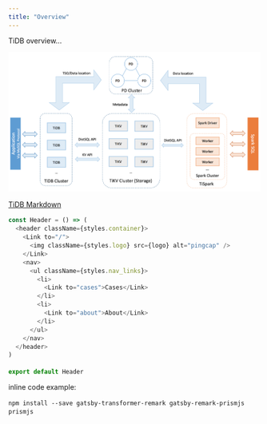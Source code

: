 ```yaml
---
title: "Overview"
---
```


TiDB overview...

![](./media/tidb-architecture.png)

[TiDB Markdown](./tidb.md)

```javascript
const Header = () => (
  <header className={styles.container}>
    <Link to="/">
      <img className={styles.logo} src={logo} alt="pingcap" />
    </Link>
    <nav>
      <ul className={styles.nav_links}>
        <li>
          <Link to="cases">Cases</Link>
        </li>
        <li>
          <Link to="about">About</Link>
        </li>
      </ul>
    </nav>
  </header>
)

export default Header
```

inline code example:

`npm install --save gatsby-transformer-remark gatsby-remark-prismjs prismjs`
